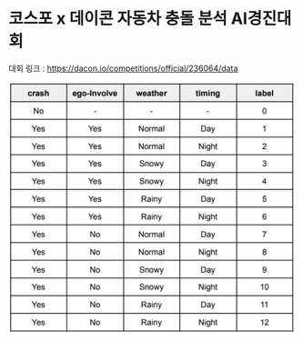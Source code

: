 # 코스포 x 데이콘 자동차 충돌 분석 AI경진대회

대회 링크 : https://dacon.io/competitions/official/236064/data  

![Label Image](Label_image.jpeg)
